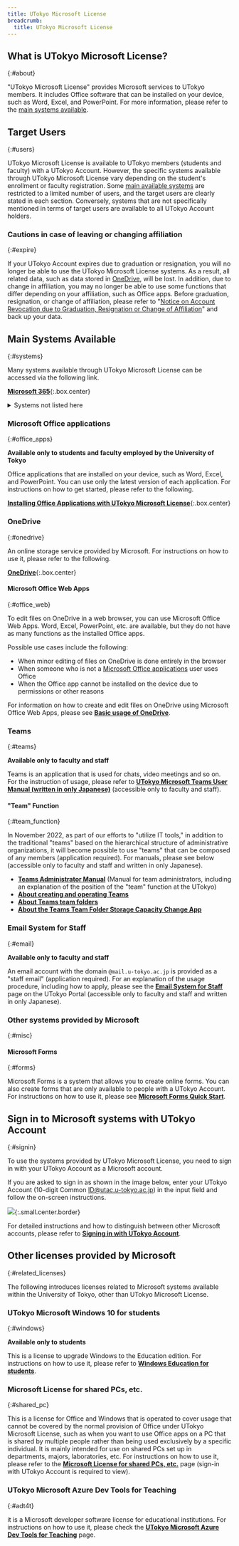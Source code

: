 ```yaml
---
title: UTokyo Microsoft License
breadcrumb:
  title: UTokyo Microsoft License
---
```


## What is UTokyo Microsoft License?
{:#about}

"UTokyo Microsoft License" provides Microsoft services to UTokyo members. It includes Office software that can be installed on your device, such as Word, Excel, and PowerPoint. For more information, please refer to the [main systems available](#systems).

## Target Users
{:#users}

UTokyo Microsoft License is available to UTokyo members (students and faculty) with a UTokyo Account. However, the specific systems available through UTokyo Microsoft License vary depending on the student's enrollment or faculty registration. Some [main available systems](#systems) are restricted to a limited number of users, and the target users are clearly stated in each section. Conversely, systems that are not specifically mentioned in terms of target users are available to all UTokyo Account holders.

### Cautions in case of leaving or changing affiliation
{:#expire}

If your UTokyo Account expires due to graduation or resignation, you will no longer be able to use the UTokyo Microsoft License systems. As a result, all related data, such as data stored in [OneDrive](#onedrive), will be lost. In addition, due to change in affiliation, you may no longer be able to use some functions that differ depending on your affiliation, such as Office apps. Before graduation, resignation, or change of affiliation, please refer to "[Notice on Account Revocation due to Graduation, Resignation or Change of Affiliation](/en/systems/leave/)" and back up your data.

## Main Systems Available
{:#systems}

Many systems available through UTokyo Microsoft License can be accessed via the following link.

**[Microsoft 365](https://m365.cloud.microsoft/apps/?auth=2)**{:.box.center}

<details>
<summary>Systems not listed here</summary>

Microsoft provides systems other than those listed below, and it is possible to sign in and use them with your UTokyo Account. While we **do not guarantee continuous use** of these systems, we do not prevent their use under **your own responsibility**. Specific risks include the possibility that **a system that was previously available may suddenly become unavailable** due to changes in Microsoft's provision policy. In addition, we **may be unable to provide support** for these systems. Please keep these points in mind when using these systems. If you feel that a particular system is **especially** necessary for education, research, or work, please contact us using the [email form of the utelecon support desk](/en/support/#email-form).
</details>

### Microsoft Office applications
{:#office_apps}

**Available only to students and faculty employed by the University of Tokyo**

Office applications that are installed on your device, such as Word, Excel, and PowerPoint. You can use only the latest version of each application. For instructions on how to get started, please refer to the following.

**[Installing Office Applications with UTokyo Microsoft License](./install/)**{:.box.center}

### OneDrive
{:#onedrive}

An online storage service provided by Microsoft. For instructions on how to use it, please refer to the following.

**[OneDrive](./onedrive/)**{:.box.center}

#### Microsoft Office Web Apps
{:#office_web}

To edit files on OneDrive in a web browser, you can use Microsoft Office Web Apps. Word, Excel, PowerPoint, etc. are available, but they do not have as many functions as the installed Office apps.

Possible use cases include the following:
- When minor editing of files on OneDrive is done entirely in the browser
- When someone who is not a [Microsoft Office applications](#office_apps) user uses Office
- When the Office app cannot be installed on the device due to permissions or other reasons

For information on how to create and edit files on OneDrive using Microsoft Office Web Apps, please see **[Basic usage of OneDrive](./onedrive/basic/)**.

### Teams
{:#teams}

**Available only to faculty and staff**

Teams is an application that is used for chats, video meetings and so on. For the instruction of usage, please refer to **[UTokyo Microsoft Teams User Manual (written in only Japanese)](https://univtokyo.sharepoint.com/sites/utokyoportal/wiki/SiteAssets/d/Useful_Tools/%E3%80%8C%E6%9D%B1%E4%BA%AC%E5%A4%A7%E5%AD%A6%E7%89%88_Microsoft_Teams%E5%88%A9%E7%94%A8%E3%83%9E%E3%83%8B%E3%83%A5%E3%82%A2%E3%83%AB%EF%BC%8820210311%EF%BC%89%E3%80%8D.pdf)** (accessible only to faculty and staff).

#### "Team" Function
{:#team_function}

In November 2022, as part of our efforts to "utilize IT tools," in addition to the traditional "teams" based on the hierarchical structure of administrative organizations, it will become possible to use "teams" that can be composed of any members (application required). For manuals, please see below (accessible only to faculty and staff and written in only Japanese).
- **[Teams Administrator Manual](https://univtokyo.sharepoint.com/sites/utokyoportal/wiki/SiteAssets/d/Useful_Tools/Teams%E7%AE%A1%E7%90%86%E8%80%85%E3%83%9E%E3%83%8B%E3%83%A5%E3%82%A2%E3%83%AB.pdf)** (Manual for team administrators, including an explanation of the position of the "team" function at the UTokyo)
- **[About creating and operating Teams](https://univtokyo.sharepoint.com/sites/utokyoportal/wiki/d/IT_Tool_020.aspx )**
- **[About Teams team folders](https://univtokyo.sharepoint.com/sites/utokyoportal/wiki/d/Share_Teams_files.aspx )**
- **[About the Teams Team Folder Storage Capacity Change App](https://univtokyo.sharepoint.com/sites/utokyoportal/wiki/d/Teams_Change_Storage_Limit.aspx)**

### Email System for Staff

{:#email}

**Available only to faculty and staff**

An email account with the domain `@mail.u-tokyo.ac.jp` is provided as a "staff email" (application required). For an explanation of the usage procedure, including how to apply, please see the **[Email System for Staff](https://univtokyo.sharepoint.com/sites/utokyoportal/wiki/d/Email_system_for_staff.aspx)** page on the UTokyo Portal (accessible only to faculty and staff and written in only Japanese).

### Other systems provided by Microsoft
{:#misc}

#### Microsoft Forms
{:#forms}

Microsoft Forms is a system that allows you to create online forms. You can also create forms that are only available to people with a UTokyo Account. For instructions on how to use it, please see **[Microsoft Forms Quick Start](https://support.microsoft.com/ja-jp/office/620daa7a-3e03-4013-8f92-5cce86210ef6)**.

## Sign in to Microsoft systems with UTokyo Account
{:#signin}

To use the systems provided by UTokyo Microsoft License, you need to sign in with your UTokyo Account as a Microsoft account.

If you are asked to sign in as shown in the image below, enter your UTokyo Account (10-digit Common ID@utac.u-tokyo.ac.jp) in the input field and follow the on-screen instructions.

![](./img/microsoft-signin-instruction-1.png){:.small.center.border}

For detailed instructions and how to distinguish between other Microsoft accounts, please refer to **[Signing in with UTokyo Account](./signin/)**.

## Other licenses provided by Microsoft
{:#related_licenses}

The following introduces licenses related to Microsoft systems available within the University of Tokyo, other than UTokyo Microsoft License.

### UTokyo Microsoft Windows 10 for students
{:#windows}

**Available only to students**

This is a license to upgrade Windows to the Education edition. For instructions on how to use it, please refer to **[Windows Education for students](./windows_education_for_students/)**.

### Microsoft License for shared PCs, etc.
{:#shared_pc}

This is a license for Office and Windows that is operated to cover usage that cannot be covered by the normal provision of Office under UTokyo Microsoft License, such as when you want to use Office apps on a PC that is shared by multiple people rather than being used exclusively by a specific individual. It is mainly intended for use on shared PCs set up in departments, majors, laboratories, etc. For instructions on how to use it, please refer to the **[Microsoft License for shared PCs, etc.](https://univtokyo.sharepoint.com/sites/utokyoaccount/SitePages/Microsoft-license-for-shared-PC.aspx)** page (sign-in with UTokyo Account is required to view).

### UTokyo Microsoft Azure Dev Tools for Teaching
{:#adt4t}

it is a Microsoft developer software license for educational institutions. For instructions on how to use it, please check the **[UTokyo Microsoft Azure Dev Tools for Teaching](adt4t/)** page.
